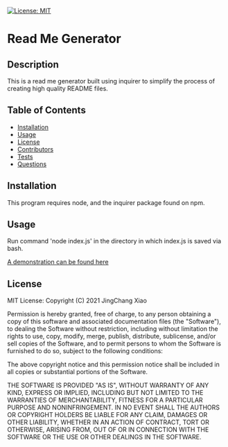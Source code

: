 [![License: MIT](https://img.shields.io/badge/License-MIT-yellow.svg)](https://opensource.org/licenses/MIT)

# Read Me Generator

## Description
This is a read me generator built using inquirer to simplify the process of creating high quality README files.

## Table of Contents
* [Installation](#installation)
* [Usage](#usage)
* [License](#license)
* [Contributors](#contributors)
* [Tests](#tests)
* [Questions](#questions)

## Installation
This program requires node, and the inquirer package found on npm.

## Usage
Run command 'node index.js' in the directory in which index.js is saved via bash.

[A demonstration can be found here](https://drive.google.com/file/d/1UQJPzvFJ3sgzpMgV3mkYgGb8Glf5VNhb/view)

## License
MIT License: Copyright (C) 2021 JingChang Xiao

Permission is hereby granted, free of charge, to any person obtaining a copy of this software and associated documentation files (the "Software"), to dealing the Software without restriction, including without limitation the rights to use, copy, modify, merge, publish, distribute, sublicense, and/or sell copies of the Software, and to permit persons to whom the Software is furnished to do so, subject to the following conditions:

The above copyright notice and this permission notice shall be included in all copies or substantial portions of the Software.

THE SOFTWARE IS PROVIDED "AS IS", WITHOUT WARRANTY OF ANY KIND, EXPRESS OR IMPLIED, INCLUDING BUT NOT LIMITED TO THE WARRANTIES OF MERCHANTABILITY, FITNESS FOR A PARTICULAR PURPOSE AND NONINFRINGEMENT. IN NO EVENT SHALL THE AUTHORS OR COPYRIGHT HOLDERS BE LIABLE FOR ANY CLAIM, DAMAGES OR OTHER LIABILITY, WHETHER IN AN ACTION OF CONTRACT, TORT OR OTHERWISE, ARISING FROM, OUT OF OR IN CONNECTION WITH THE SOFTWARE OR THE USE OR OTHER DEALINGS IN THE SOFTWARE.
